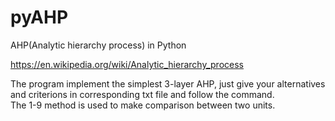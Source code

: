 # pyAHP
AHP(Analytic hierarchy process) in Python  

https://en.wikipedia.org/wiki/Analytic_hierarchy_process  

The program implement the simplest 3-layer AHP, just give your alternatives and criterions in corresponding txt file and follow the command.  
The 1-9 method is used to make comparison between two units.  
